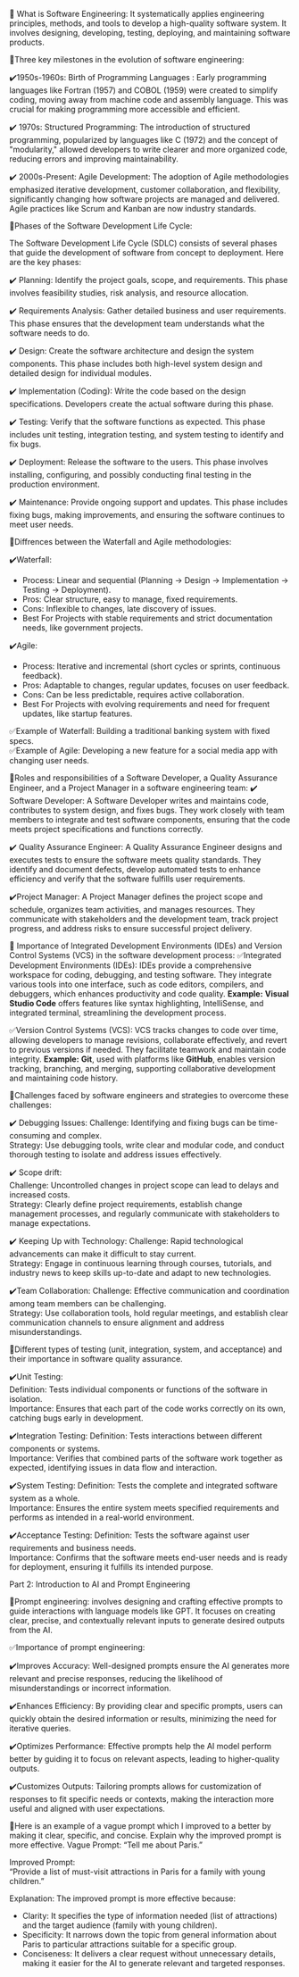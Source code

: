 🔹 What is Software Engineering: It systematically applies engineering principles, methods, and tools to develop a high-quality software system. It involves designing, developing, testing, deploying, and maintaining software products.

 🔹Three key milestones in the evolution of software engineering:
 
  ✔️1950s-1960s: Birth of Programming Languages :
   Early programming languages like Fortran (1957) and COBOL (1959) were created to simplify coding, moving away from machine code and assembly language. This was crucial for making programming more accessible and efficient.

  ✔️ 1970s: Structured Programming: 
   The introduction of structured programming, popularized by languages like C (1972) and the concept of "modularity," allowed developers to write clearer and more organized code, reducing errors and improving maintainability.

  ✔️ 2000s-Present: Agile Development: 
   The adoption of Agile methodologies emphasized iterative development, customer collaboration, and flexibility, significantly changing how software projects are managed and delivered. 
Agile practices like Scrum and Kanban are now industry standards.
 
🔹Phases of the Software Development Life Cycle:

The Software Development Life Cycle (SDLC) consists of several phases that guide the development of software from concept to deployment. Here are the key phases:

✔️ Planning: Identify the project goals, scope, and requirements. This phase involves feasibility studies, risk analysis, and resource allocation.

✔️ Requirements Analysis: Gather detailed business and user requirements. This phase ensures that the development team understands what the software needs to do.

✔️ Design: Create the software architecture and design the system components. This phase includes both high-level system design and detailed design for individual modules.

✔️ Implementation (Coding): Write the code based on the design specifications. Developers create the actual software during this phase.

✔️ Testing: Verify that the software functions as expected. This phase includes unit testing, integration testing, and system testing to identify and fix bugs.

✔️ Deployment: Release the software to the users. This phase involves installing, configuring, and possibly conducting final testing in the production environment.

✔️ Maintenance: Provide ongoing support and updates. This phase includes fixing bugs, making improvements, and ensuring the software continues to meet user needs.

🔹Diffrences between the Waterfall and Agile methodologies:

✔️Waterfall:
- Process: Linear and sequential (Planning → Design → Implementation → Testing → Deployment).
- Pros: Clear structure, easy to manage, fixed requirements.
- Cons: Inflexible to changes, late discovery of issues.
- Best For Projects with stable requirements and strict documentation needs, like government projects.

✔️Agile:
- Process: Iterative and incremental (short cycles or sprints, continuous feedback).
- Pros: Adaptable to changes, regular updates, focuses on user feedback.
- Cons: Can be less predictable, requires active collaboration.
- Best For Projects with evolving requirements and need for frequent updates, like startup features.

✅Example of Waterfall: Building a traditional banking system with fixed specs.  
✅Example of Agile: Developing a new feature for a social media app with changing user needs.


🔹Roles and responsibilities of a Software Developer, a Quality Assurance Engineer, and a Project Manager in a software engineering team:
 ✔️ Software Developer: A Software Developer writes and maintains code, contributes to system design, and fixes bugs. They work closely with team members to integrate and test software components, ensuring that the code meets project specifications and functions correctly.

 ✔️ Quality Assurance Engineer: A Quality Assurance Engineer designs and executes tests to ensure the software meets quality standards. They identify and document defects, develop automated tests to enhance efficiency and verify that the software fulfills user requirements.

 ✔️Project Manager: A Project Manager defines the project scope and schedule, organizes team activities, and manages resources. They communicate with stakeholders and the development team, track project progress, and address risks to ensure successful project delivery.


🔹 Importance of Integrated Development Environments (IDEs) and Version Control Systems (VCS) in the software development process:
 ✅Integrated Development Environments (IDEs): IDEs provide a comprehensive workspace for coding, debugging, and testing software. They integrate various tools into one interface, such as code editors, compilers, and debuggers, which enhances productivity and code quality. **Example:** **Visual Studio Code** offers features like syntax highlighting, IntelliSense, and integrated terminal, streamlining the development process.

 ✅Version Control Systems (VCS): VCS tracks changes to code over time, allowing developers to manage revisions, collaborate effectively, and revert to previous versions if needed. They facilitate teamwork and maintain code integrity. **Example:** **Git**, used with platforms like **GitHub**, enables version tracking, branching, and merging, supporting collaborative development and maintaining code history.

🔹Challenges faced by software engineers and strategies to overcome these challenges:

✔️ Debugging Issues: 
Challenge: Identifying and fixing bugs can be time-consuming and complex.  
Strategy: Use debugging tools, write clear and modular code, and conduct thorough testing to isolate and address issues effectively.

✔️ Scope drift:  
Challenge: Uncontrolled changes in project scope can lead to delays and increased costs.  
Strategy: Clearly define project requirements, establish change management processes, and regularly communicate with stakeholders to manage expectations.

✔️ Keeping Up with Technology: 
Challenge: Rapid technological advancements can make it difficult to stay current.  
Strategy: Engage in continuous learning through courses, tutorials, and industry news to keep skills up-to-date and adapt to new technologies.

✔️Team Collaboration: 
Challenge: Effective communication and coordination among team members can be challenging.  
Strategy: Use collaboration tools, hold regular meetings, and establish clear communication channels to ensure alignment and address misunderstandings.

🔹Different types of testing (unit, integration, system, and acceptance) and their importance in software quality assurance.

✔️Unit Testing:  
Definition: Tests individual components or functions of the software in isolation.  
Importance: Ensures that each part of the code works correctly on its own, catching bugs early in development.

✔️Integration Testing:
Definition: Tests interactions between different components or systems.  
Importance: Verifies that combined parts of the software work together as expected, identifying issues in data flow and interaction.

✔️System Testing: 
Definition: Tests the complete and integrated software system as a whole.  
Importance: Ensures the entire system meets specified requirements and performs as intended in a real-world environment.

✔️Acceptance Testing: 
Definition: Tests the software against user requirements and business needs.  
Importance: Confirms that the software meets end-user needs and is ready for deployment, ensuring it fulfills its intended purpose.

Part 2: Introduction to AI and Prompt Engineering

🔹Prompt engineering: involves designing and crafting effective prompts to guide interactions with language models like GPT. It focuses on creating clear, precise, and contextually relevant inputs to generate desired outputs from the AI.

✅Importance of prompt engineering:

✔️Improves Accuracy: Well-designed prompts ensure the AI generates more relevant and precise responses, reducing the likelihood of misunderstandings or incorrect information.

✔️Enhances Efficiency: By providing clear and specific prompts, users can quickly obtain the desired information or results, minimizing the need for iterative queries.

✔️Optimizes Performance: Effective prompts help the AI model perform better by guiding it to focus on relevant aspects, leading to higher-quality outputs.

✔️Customizes Outputs: Tailoring prompts allows for customization of responses to fit specific needs or contexts, making the interaction more useful and aligned with user expectations.

🔹Here is an example of a vague prompt which I  improved to a better by making it clear, specific, and concise. Explain why the improved prompt is more effective.
Vague Prompt:
“Tell me about Paris.”

Improved Prompt:  
“Provide a list of must-visit attractions in Paris for a family with young children.”

Explanation: 
The improved prompt is more effective because:

- Clarity: It specifies the type of information needed (list of attractions) and the target audience (family with young children).
- Specificity: It narrows down the topic from general information about Paris to particular attractions suitable for a specific group.
- Conciseness: It delivers a clear request without unnecessary details, making it easier for the AI to generate relevant and targeted responses.
